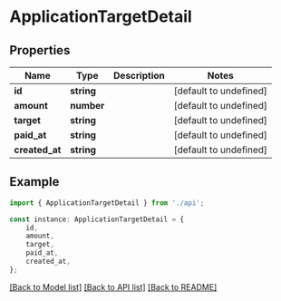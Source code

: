 # ApplicationTargetDetail


## Properties

Name | Type | Description | Notes
------------ | ------------- | ------------- | -------------
**id** | **string** |  | [default to undefined]
**amount** | **number** |  | [default to undefined]
**target** | **string** |  | [default to undefined]
**paid_at** | **string** |  | [default to undefined]
**created_at** | **string** |  | [default to undefined]

## Example

```typescript
import { ApplicationTargetDetail } from './api';

const instance: ApplicationTargetDetail = {
    id,
    amount,
    target,
    paid_at,
    created_at,
};
```

[[Back to Model list]](../README.md#documentation-for-models) [[Back to API list]](../README.md#documentation-for-api-endpoints) [[Back to README]](../README.md)

